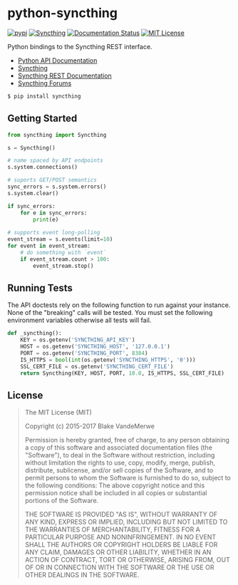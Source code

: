 python-syncthing
================

[![pypi](https://img.shields.io/pypi/v/syncthing.svg?style=flat)](https://pypi.python.org/pypi/syncthing)
[![Syncthing](https://img.shields.io/badge/syncthing-0.14.29-blue.svg?style=flat)](https://syncthing.net)
[![Documentation Status](https://readthedocs.org/projects/python-syncthing/badge/?version=latest)](http://python-syncthing.readthedocs.io/en/latest/?badge=latest)
[![MIT License](https://img.shields.io/github/license/blakev/python-syncthing.svg?style=flat)](https://github.com/blakev/python-syncthing/blob/master/LICENSE)


Python bindings to the Syncthing REST interface.

- [Python API Documentation](http://python-syncthing.readthedocs.io/en/latest/)
- [Syncthing](https://syncthing.net/)
- [Syncthing REST Documentation](https://docs.syncthing.net/dev/rest.html)
- [Syncthing Forums](https://forum.syncthing.net/)


```bash
$ pip install syncthing
```

## Getting Started

```python
from syncthing import Syncthing

s = Syncthing()

# name spaced by API endpoints
s.system.connections()

# suports GET/POST semantics
sync_errors = s.system.errors()
s.system.clear()

if sync_errors:
    for e in sync_errors:
        print(e)
        
# supports event long-polling
event_stream = s.events(limit=10)
for event in event_stream:
    # do something with `event`
    if event_stream.count > 100:
        event_stream.stop()
```

## Running Tests

The API doctests rely on the following function to run against your instance.
None of the "breaking" calls will be tested. You must set the following environment
variables otherwise all tests will fail.

```python
def _syncthing():
    KEY = os.getenv('SYNCTHING_API_KEY')
    HOST = os.getenv('SYNCTHING_HOST', '127.0.0.1')
    PORT = os.getenv('SYNCTHING_PORT', 8384)
    IS_HTTPS = bool(int(os.getenv('SYNCTHING_HTTPS', '0')))
    SSL_CERT_FILE = os.getenv('SYNCTHING_CERT_FILE')
    return Syncthing(KEY, HOST, PORT, 10.0, IS_HTTPS, SSL_CERT_FILE)
```

## License

> The MIT License (MIT)
>
> Copyright (c) 2015-2017 Blake VandeMerwe
>
> Permission is hereby granted, free of charge, to any person obtaining a copy
> of this software and associated documentation files (the "Software"), to deal
> in the Software without restriction, including without limitation the rights
> to use, copy, modify, merge, publish, distribute, sublicense, and/or sell
> copies of the Software, and to permit persons to whom the Software is
> furnished to do so, subject to the following conditions:
> The above copyright notice and this permission notice shall be included in all
> copies or substantial portions of the Software.
>
> THE SOFTWARE IS PROVIDED "AS IS", WITHOUT WARRANTY OF ANY KIND, EXPRESS OR
> IMPLIED, INCLUDING BUT NOT LIMITED TO THE WARRANTIES OF MERCHANTABILITY,
> FITNESS FOR A PARTICULAR PURPOSE AND NONINFRINGEMENT. IN NO EVENT SHALL THE
> AUTHORS OR COPYRIGHT HOLDERS BE LIABLE FOR ANY CLAIM, DAMAGES OR OTHER
> LIABILITY, WHETHER IN AN ACTION OF CONTRACT, TORT OR OTHERWISE, ARISING FROM,
> OUT OF OR IN CONNECTION WITH THE SOFTWARE OR THE USE OR OTHER DEALINGS IN THE
> SOFTWARE.
